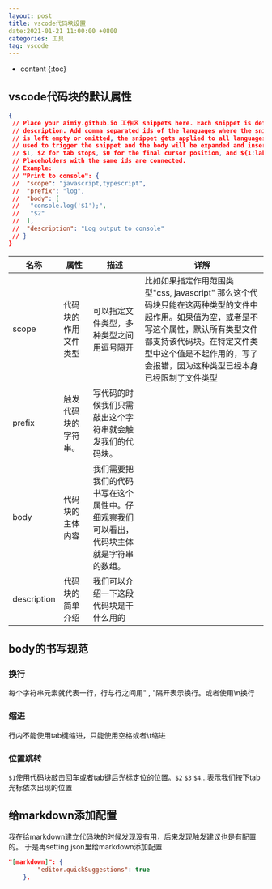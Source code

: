 ```yaml
---
layout: post
title: vscode代码块设置
date:2021-01-21 11:00:00 +0800
categories: 工具
tag: vscode
---
```


* content
{:toc}

## vscode代码块的默认属性

```json
{
 // Place your aimiy.github.io 工作区 snippets here. Each snippet is defined under a snippet name and has a scope, prefix, body and 
 // description. Add comma separated ids of the languages where the snippet is applicable in the scope field. If scope 
 // is left empty or omitted, the snippet gets applied to all languages. The prefix is what is 
 // used to trigger the snippet and the body will be expanded and inserted. Possible variables are: 
 // $1, $2 for tab stops, $0 for the final cursor position, and ${1:label}, ${2:another} for placeholders. 
 // Placeholders with the same ids are connected.
 // Example:
 // "Print to console": {
 //  "scope": "javascript,typescript",
 //  "prefix": "log",
 //  "body": [
 //   "console.log('$1');",
 //   "$2"
 //  ],
 //  "description": "Log output to console"
 // }
}

```

| 名称 | 属性 | 描述|详解
| ----------- | ------------ |---|---|
| scope     | 代码块的作用文件类型 | 可以指定文件类型，多种类型之间用逗号隔开|比如如果指定作用范围类型"css, javascript" 那么这个代码块只能在这两种类型的文件中起作用。如果值为空，或者是不写这个属性，默认所有类型文件都支持该代码块。在特定文件类型中这个值是不起作用的，写了会报错，因为这种类型已经本身已经限制了文件类型
prefix|触发代码块的字符串。|写代码的时候我们只需敲出这个字符串就会触发我们的代码块。
body|代码块的主体内容|我们需要把我们的代码书写在这个属性中。仔细观察我们可以看出，代码块主体就是字符串的数组。
description|代码块的简单介绍|我们可以介绍一下这段代码块是干什么用的

## body的书写规范

### 换行

每个字符串元素就代表一行，行与行之间用" , "隔开表示换行。或者使用\n换行

### 缩进

行内不能使用tab键缩进，只能使用空格或者\t缩进

### 位置跳转

`$1`使用代码块敲击回车或者tab键后光标定位的位置。`$2` `$3` `$4`…表示我们按下tab光标依次出现的位置

## 给markdown添加配置

我在给markdown建立代码块的时候发现没有用，后来发现触发建议也是有配置的。
于是再setting.json里给markdown添加配置

```json
"[markdown]": {
        "editor.quickSuggestions": true
    },
```

